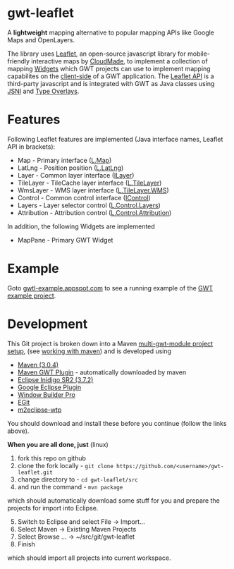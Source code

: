 gwt-leaflet
===========

A __lightweight__ mapping alternative to popular mapping APIs like Google Maps and OpenLayers.

The library uses [Leaflet](http://leaflet.cloudmade.com/), an open-source javascript library for 
mobile-friendly interactive maps by [CloudMade](http://cloudmade.com/), to implement a collection of mapping 
[Widgets](http://google-web-toolkit.googlecode.com/svn/javadoc/latest/com/google/gwt/user/client/ui/Widget.html)
which GWT projects can use to implement mapping capabilites on the [client-side](https://developers.google.com/web-toolkit/doc/latest/FAQ_Client) 
of a GWT application. The [Leaflet API](http://leaflet.cloudmade.com/reference.html) is a third-party javascript
and is integrated with GWT as Java classes using [JSNI](https://developers.google.com/web-toolkit/doc/latest/DevGuideCodingBasicsJSNI)
and [Type Overlays](https://developers.google.com/web-toolkit/doc/latest/DevGuideCodingBasicsOverlay). 

Features
========

Following Leaflet features are implemented (Java interface names, Leaflet API in brackets):

+ Map - Primary interface ([L.Map](http://leaflet.cloudmade.com/reference.html#map-class))
+ LatLng - Position position ([L.LatLng](http://leaflet.cloudmade.com/reference.html#latlng))
+ Layer - Common layer interface ([ILayer](http://leaflet.cloudmade.com/reference.html#ilayer))
+ TileLayer - TileCache layer interface ([L.TileLayer](http://leaflet.cloudmade.com/reference.html#tilelayer))
+ WmsLayer - WMS layer interface ([L.TileLayer.WMS](http://leaflet.cloudmade.com/reference.html#tilelayer-wms))
+ Control - Common control interface  ([IControl](http://leaflet.cloudmade.com/reference.html#icontrol))
+ Layers - Layer selector control ([L.Control.Layers](http://leaflet.cloudmade.com/reference.html#control-layers))
+ Attribution - Attribution control ([L.Control.Attribution](http://leaflet.cloudmade.com/reference.html#control-attribution))

In addition, the following Widgets are implemented

+ MapPane - Primary GWT Widget

Example
=======

Goto [gwtl-example.appspot.com](http://gwtl-example.appspot.com/example.html) to see a running example of the 
[GWT example project](https://github.com/kengu/gwt-leaflet/tree/master/src/gwtl-example).

Development
===========

This Git project is broken down into a Maven 
[multi-gwt-module project setup](http://mojo.codehaus.org/gwt-maven-plugin/user-guide/multiproject.html), 
(see [working with maven](http://code.google.com/p/google-web-toolkit/wiki/WorkingWithMaven))
and is developed using 

+ [Maven (3.0.4)](http://maven.apache.org/download.html)
+ [Maven GWT Plugin](http://mojo.codehaus.org/gwt-maven-plugin) - automatically downloaded by maven
+ [Eclipse Inidigo SR2 (3.7.2)](http://www.eclipse.org/downloads/packages/release/indigo/sr2) 
+ [Google Eclipse Plugin](https://developers.google.com/eclipse/docs/getting_started) 
+ [Window Builder Pro](https://developers.google.com/java-dev-tools/download-wbpro)
+ [EGit](http://www.eclipse.org/egit/)
+ [m2eclipse-wtp](http://download.jboss.org/jbosstools/updates/m2eclipse-wtp)

You should download and install these before you continue (follow the links above). 

**When you are all done, just** (linux)

1. fork this repo on github
2. clone the fork locally - ```git clone https://github.com/<username>/gwt-leaflet.git```
3. change directory to -  ```cd gwt-leaflet/src``` 
4. and run the command - ```mvn package```

which should automatically download some stuff for you and prepare the projects for import into Eclipse.

5. Switch to Eclipse and select File -> Import...
6. Select Maven -> Existing Maven Projects
7. Select Browse ... -> ~/src/git/gwt-leaflet
8. Finish

which should import all projects into current workspace.
